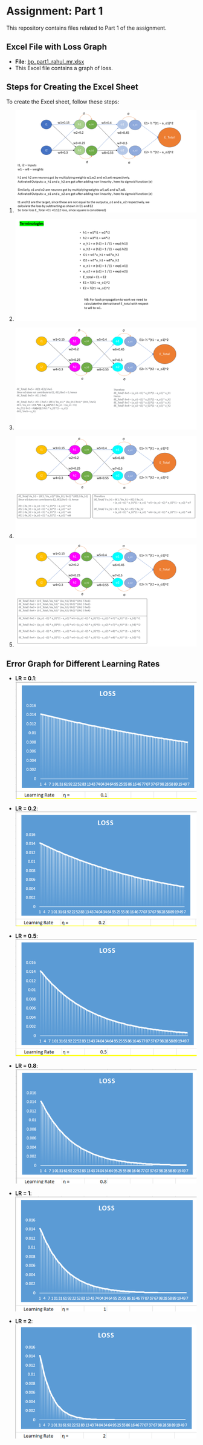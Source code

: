 # Assignment: Part 1

This repository contains files related to Part 1 of the assignment.

## Excel File with Loss Graph

- **File**: [bp_part1_rahul_mr.xlsx](bp_part1_rahul_mr.xlsx)
- This Excel file contains a graph of loss.

## Steps for Creating the Excel Sheet

To create the Excel sheet, follow these steps:

1. ![BP1.png](https://github.com/mrrahul011/ERAV2/raw/main/Session%206/Part%201/BP1.png)

2. ![BP2.png](https://github.com/mrrahul011/ERAV2/raw/main/Session%206/Part%201/BP2.png)

3. ![BP3.png](https://github.com/mrrahul011/ERAV2/raw/main/Session%206/Part%201/BP3.png)

4. ![BP4.png](https://github.com/mrrahul011/ERAV2/raw/main/Session%206/Part%201/BP4.png)

5. ![BP5.png](https://github.com/mrrahul011/ERAV2/raw/main/Session%206/Part%201/BP5.png)

## Error Graph for Different Learning Rates

- **LR = 0.1**: ![LR_0_1.png](https://github.com/mrrahul011/ERAV2/raw/main/Session%206/Part%201/LR_0_1.png)

- **LR = 0.2**: ![LR_0_2.png](https://github.com/mrrahul011/ERAV2/raw/main/Session%206/Part%201/LR_0_2.png)

- **LR = 0.5**: ![LR_0_5.png](https://github.com/mrrahul011/ERAV2/raw/main/Session%206/Part%201/LR_0_5.png)

- **LR = 0.8**: ![LR_0_8.png](https://github.com/mrrahul011/ERAV2/raw/main/Session%206/Part%201/LR_0_8.png)

- **LR = 1**: ![LR_1.png](https://github.com/mrrahul011/ERAV2/raw/main/Session%206/Part%201/LR_1.png)

- **LR = 2**: ![LR_2.png](https://github.com/mrrahul011/ERAV2/raw/main/Session%206/Part%201/LR_2.png)

